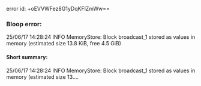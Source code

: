 error id: +oEVVWFez8G1yDqKFlZmWw==
### Bloop error:

25/06/17 14:28:24 INFO MemoryStore: Block broadcast_1 stored as values in memory (estimated size 13.8 KiB, free 4.5 GiB)
#### Short summary: 

25/06/17 14:28:24 INFO MemoryStore: Block broadcast_1 stored as values in memory (estimated size 13....
